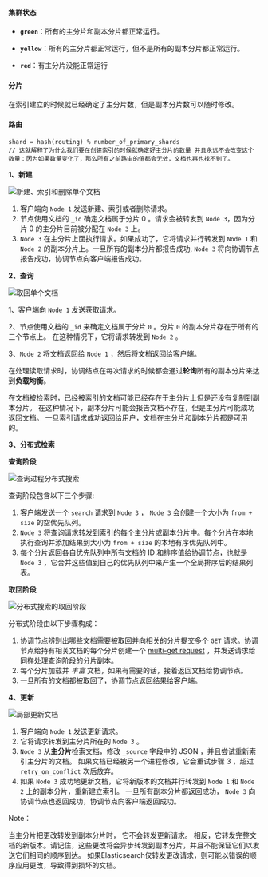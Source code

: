 #### 集群状态

- **`green`**：所有的主分片和副本分片都正常运行。

- **`yellow`**：所有的主分片都正常运行，但不是所有的副本分片都正常运行。

- **`red`**：有主分片没能正常运行



#### 分片

在索引建立的时候就已经确定了主分片数，但是副本分片数可以随时修改。



#### 路由

```
shard = hash(routing) % number_of_primary_shards
// 这就解释了为什么我们要在创建索引的时候就确定好主分片的数量 并且永远不会改变这个数量：因为如果数量变化了，那么所有之前路由的值都会无效，文档也再也找不到了。
```



**1、新建**

![新建、索引和删除单个文档](https://www.elastic.co/guide/cn/elasticsearch/guide/2.x/images/elas_0402.png)

1. 客户端向 `Node 1` 发送新建、索引或者删除请求。
2. 节点使用文档的 `_id` 确定文档属于分片 0 。请求会被转发到 `Node 3`，因为分片 0 的主分片目前被分配在 `Node 3` 上。
3. `Node 3` 在主分片上面执行请求。如果成功了，它将请求并行转发到 `Node 1` 和 `Node 2` 的副本分片上。一旦所有的副本分片都报告成功, `Node 3` 将向协调节点报告成功，协调节点向客户端报告成功。



**2、查询**

![取回单个文档](https://www.elastic.co/guide/cn/elasticsearch/guide/2.x/images/elas_0403.png)

1、客户端向 `Node 1` 发送获取请求。

2、节点使用文档的 `_id` 来确定文档属于分片 `0` 。分片 `0` 的副本分片存在于所有的三个节点上。 在这种情况下，它将请求转发到 `Node 2` 。

3、`Node 2` 将文档返回给 `Node 1` ，然后将文档返回给客户端。

在处理读取请求时，协调结点在每次请求的时候都会通过**轮询**所有的副本分片来达到**负载均衡**。

在文档被检索时，已经被索引的文档可能已经存在于主分片上但是还没有复制到副本分片。 在这种情况下，副本分片可能会报告文档不存在，但是主分片可能成功返回文档。 一旦索引请求成功返回给用户，文档在主分片和副本分片都是可用的。



**3、分布式检索**

**查询阶段**

![查询过程分布式搜索](https://www.elastic.co/guide/cn/elasticsearch/guide/current/images/elas_0901.png)

查询阶段包含以下三个步骤:

1. 客户端发送一个 `search` 请求到 `Node 3` ， `Node 3` 会创建一个大小为 `from + size` 的空优先队列。
2. `Node 3` 将查询请求转发到索引的每个主分片或副本分片中。每个分片在本地执行查询并添加结果到大小为 `from + size` 的本地有序优先队列中。
3. 每个分片返回各自优先队列中所有文档的 ID 和排序值给协调节点，也就是 `Node 3` ，它合并这些值到自己的优先队列中来产生一个全局排序后的结果列表。



**取回阶段**

![分布式搜索的取回阶段](https://www.elastic.co/guide/cn/elasticsearch/guide/current/images/elas_0902.png)

分布式阶段由以下步骤构成：

1. 协调节点辨别出哪些文档需要被取回并向相关的分片提交多个 `GET` 请求。协调节点给持有相关文档的每个分片创建一个 [multi-get request](https://www.elastic.co/guide/cn/elasticsearch/guide/current/distrib-multi-doc.html) ，并发送请求给同样处理查询阶段的分片副本。
2. 每个分片加载并 *丰富* 文档，如果有需要的话，接着返回文档给协调节点。
3. 一旦所有的文档都被取回了，协调节点返回结果给客户端。



**4、更新**

![局部更新文档](https://www.elastic.co/guide/cn/elasticsearch/guide/2.x/images/elas_0404.png)

1. 客户端向 `Node 1` 发送更新请求。
2. 它将请求转发到主分片所在的 `Node 3` 。
3. `Node 3` 从**主分片**检索文档，修改 `_source` 字段中的 JSON ，并且尝试重新索引主分片的文档。 如果文档已经被另一个进程修改，它会重试步骤 3 ，超过 `retry_on_conflict` 次后放弃。
4. 如果 `Node 3` 成功地更新文档，它将新版本的文档并行转发到 `Node 1` 和 `Node 2` 上的副本分片，重新建立索引。 一旦所有副本分片都返回成功， `Node 3` 向协调节点也返回成功，协调节点向客户端返回成功。

 Note：

当主分片把更改转发到副本分片时， 它不会转发更新请求。 相反，它转发完整文档的新版本。请记住，这些更改将会异步转发到副本分片，并且不能保证它们以发送它们相同的顺序到达。 如果Elasticsearch仅转发更改请求，则可能以错误的顺序应用更改，导致得到损坏的文档。
